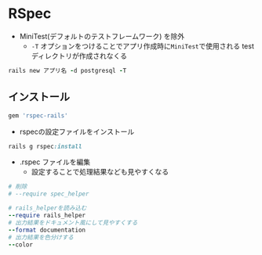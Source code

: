 # RSpec 

- MiniTest(デフォルトのテストフレームワーク) を除外
  - `-T` オプションをつけることでアプリ作成時に`MiniTest`で使用される test ディレクトリが作成されなくる

```rb
rails new アプリ名 -d postgresql -T
```

## インストール
```rb
gem 'rspec-rails'
```
  
- rspecの設定ファイルをインストール

```rb
rails g rspec:install
```

- .rspec ファイルを編集
  - 設定することで処理結果なども見やすくなる

```rb
# 削除
# --require spec_helper

# rails_helperを読み込む
--require rails_helper
# 出力結果をドキュメント風にして見やすくする
--format documentation
# 出力結果を色分けする
--color
```
